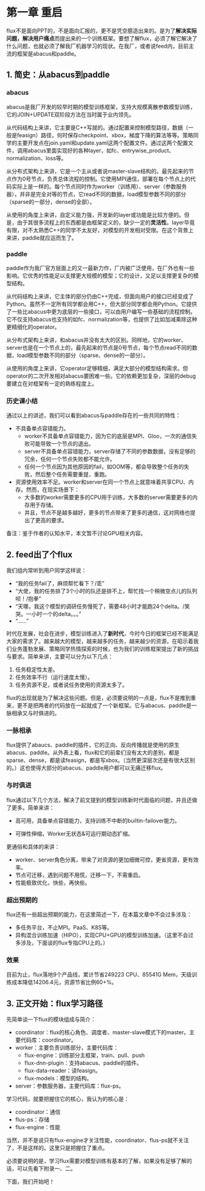 # 第一章 重启

flux不是面向PPT的，不是面向汇报的，更不是凭空臆造出来的。是为了**解决实际问题，解决用户痛点**而提出来的一个训练框架。要想了解flux，必须了解它解决了什么问题，也就必须了解我厂机器学习的现状。在我厂，或者说feed内，目前主流的框架是abacus和paddle。

## 1. 简史：从abacus到paddle

### abacus

abacus是我厂开发的较早时期的模型训练框架，支持大规模离散参数模型训练，它的JOIN+UPDATE双阶段方法在当时属于业内领先。

从代码结构上来讲，它主要是C++写就的。通过配置来控制模型路径，数据（一般是feasign）路径，何时保存checkpoint、xbox，梯度下降的算法等等。策略同学的主要开发点在join.yaml和update.yaml这两个配置文件。通过这两个配置文件，调用abacus里面实现好的各种layer，如fc、entrywise_product、normalization、loss等。

从分布式架构上来讲，它是一个主从或者说master-slave结构的。最先起来的节点作为0号节点，负责总体流程的控制。它使用MPI通信，部署在每个节点上的代码实际上是一样的。每个节点同时作为worker（训练用）、server（参数服务器），并非是完全对等的节点，它read不同的数据，load模型参数不同的部分（sparse的一部分，dense的全部）。

从使用的角度上来讲，自定义能力强，开发新的layer或功能是比较方便的。但是，由于其很多流程上的东西都是由框架定义的，缺少一定的**灵活性**。layer毕竟有限，对不太熟悉C++的同学不太友好，对模型的开发相对受限。在这个背景上来讲，paddle就应运而生了。

### paddle

paddle作为我厂官方层面上的又一最新力作，厂内被广泛使用，在厂外也有一些影响。它优秀的性能足以支撑更大规模的模型；它的设计，又足以支撑更复杂的模型结构。

从代码结构上来讲，它主体的部分仍由C++完成，但面向用户的接口已经变成了Python。虽然不一定所有同学都会用C++，但大部分同学都会用Python。它提供了一些比abacus中更为底层的一些接口，可以由用户编写一些基础的流程控制。它不仅支持abacus也支持的如fc、normalization等，也提供了比如加减乘除这种更精细化的operator。

从分布式架构上来讲，和abacus并没有太大的区别。同样地，它的worker、server也是在一个节点上的，最先起来的节点是0号节点，每个节点read不同的数据，load模型参数不同的部分（sparse、dense的一部分）。

从使用的角度上来讲，它operator足够精细，满足大部分的模型结构需求。但operator的二次开发相对abacus要困难一些。它的依赖更加复杂，深层的debug要建立在对框架有一定的熟练程度上。

### 历史课小结

通过以上的讲述，我们可以看到abacus与paddle存在的一些共同的特性：

- 不具备单点容错能力。
  - worker不具备单点容错能力，因为它的底层是MPI、Gloo，一次的通信失败可能导致一个节点的退出。
  - server不具备单点容错能力，server存储了不同的参数数据，没有足够的冗余，任何一个节点失败都不能允许。
  - 任何一个节点因为其他原因的fail，如OOM等，都会导致整个任务的失败，然后整个任务需要重提，重跑。
- 资源使用效率不足。worker和server在同一个节点上就意味着共享CPU、内存。然而，在现实场景下：
  - 大多数的worker需要更多的CPU用于训练，大多数的server需要更多的内存用于存储。
  - 并且，节点不是越多越好，更多的节点带来了更多的通信，这对网络也提出了更高的要求。

备注：鉴于作者的认知水平，本文暂不讨论GPU相关内容。

## 2. feed出了个flux

我们组内常听到用户同学这样说：

- “我的任务fail了，麻烦帮忙看下？/乖”
- “大佬，我的任务排了3个小时的队还是排不上，帮忙找一个稍微空点儿的队列呗！/抱拳”
- “天哪，我这个模型的调研任务慢死了，需要48小时才能跑24个delta。/笑哭。一小时一个的delta。。。”
- “……”

时代在发展，社会在进步，模型训练进入了**新时代**，今时今日的框架已经不能满足大家的需求了。越来越大的模型，越来越多的任务，越来越少的资源，在昭示着我们业务蓬勃发展、策略同学热情探索的时候，也为我们的训练框架提出了新的挑战与要求。简单来讲，主要可以分为以下几点：

1. 任务稳定性太差。
2. 任务效率不行（运行速度太慢）。
3. 任务资源不足，或者说任务使用的资源太多了。

flux的出现就是为了解决这些问题。但是，必须要说明的一点是，flux不是推到重来，更不是把两者的代码放在一起就成了一个新框架。它与abacus、paddle是一脉相承又与时俱进的。

### 一脉相承

flux提供了abaucs、paddle的插件，它的正向、反向传播就是使用的原生abacus、paddle。从外表上看，flux和它的前辈们没有太大的差别，都是sparse、dense，都是读feasign，都是写xbox。（当然更深层次还是有很大区别的。）这也使得大部分的abacus、paddle用户都可以无痛迁移flux。

### 与时俱进

flux通过以下几个方法，解决了前文提到的模型训练新时代面临的问题，并且还做了更多。简单来讲：

- 高可用，具备单点容错能力，支持训练不中断的builtin-failover能力。

- 可弹性伸缩，Worker无状态&可运行期动态扩缩。

更通俗和具体的来讲：

- worker、server角色分离，带来了对资源的更加细微可控，更省资源，更有效率。
- 节点可迁移，遇到问题不用慌，迁移一下，不需重启。
- 性能极致优化，快些，再快些。

### 超出预期的

flux还有一些超出预期的能力，在这里简述一下，在本篇文章中不会过多涉及：

- 多任务平台，不止MPI。PaaS、K8S等。
- 异构混合训练加速（HIPO），实现CPU+GPU的模型训练加速。（这里不会过多涉及，下面谈的flux专指CPU上的。）

### 效果

目前为止，flux落地9个产品线，累计节省249223 CPU、85541G Mem，天级训练成本降低14206.4元，资源节省比例60+%。

## 3. 正文开始：flux学习路径

先简单谈一下flux的模块组成与简介：

- coordinator：flux的核心角色、调度者、master-slave模式下的master。主要代码库：coordinator。
- worker：主要负责训练部分，主要代码库：
  - flux-engine：训练部分主框架，train、pull、push
  - flux-dnn-plugin：支持abacus、paddle的插件。
  - flux-data-reader：读feasign。
  - flux-models：模型的结构。
- server：参数服务器，主要代码库：flux-ps。

学习代码，就要把握住它的核心，我认为的核心是：

- coordinator：通信
- flus-ps：存储
- flux-engine：性能

当然，并不是说只有flux-engine才关注性能，coordinator、flus-ps就不关注了，不是这样的。这里只是把握住了重点。

必须要说明的是，学习flux需要对模型训练有基本的了解，如果没有足够了解的话，可以先看下附录一、二。

下面，我们开始吧！
